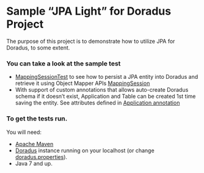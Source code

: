 Sample “JPA Light” for Doradus Project
======================================

The purpose of this project is to demonstrate how to utilize JPA for Doradus, to some extent.  
### You can take a look at the sample test 

- [MappingSessionTest](https://github.com/TraDuong1/jpa-prototype-doradus/blob/master/src/test/java/com/dell/jpa/mapping/MappingSessionTest.java) to see how to persist a JPA entity into Doradus and retrieve it using Object Mapper APIs [MappingSession](https://github.com/TraDuong1/jpa-prototype-doradus/blob/master/src/main/java/com/dell/jpa/mapping/MappingSession.java)
- With support of custom annotations that allows auto-create Doradus schema if it doesn’t exist, Application and Table can be created 1st time saving the entity. See attributes defined in [Application annotation](https://github.com/TraDuong1/jpa-prototype-doradus/blob/master/src/main/java/com/dell/jpa/entity/NewEntity.java)

### To get the tests run.
You will need:
- [Apache Maven](http://maven.apache.org/download.cgi)
- [Doradus](https://github.com/dell-oss/Doradus) instance running on your localhost (or change [doradus.properties](https://github.com/TraDuong1/jpa-prototype-doradus/blob/master/src/test/resources/doradus.properties)).
- Java 7 and up.



